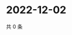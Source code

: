 # 2022-12-02

共 0 条

<!-- BEGIN WEIBO -->
<!-- 最后更新时间 Fri Dec 02 2022 20:08:52 GMT+0800 (China Standard Time) -->

<!-- END WEIBO -->
